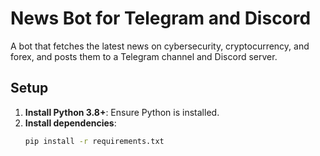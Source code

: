 # News Bot for Telegram and Discord

A bot that fetches the latest news on cybersecurity, cryptocurrency, and forex, and posts them to a Telegram channel and Discord server.

## Setup

1. **Install Python 3.8+**: Ensure Python is installed.
2. **Install dependencies**:
   ```bash
   pip install -r requirements.txt
